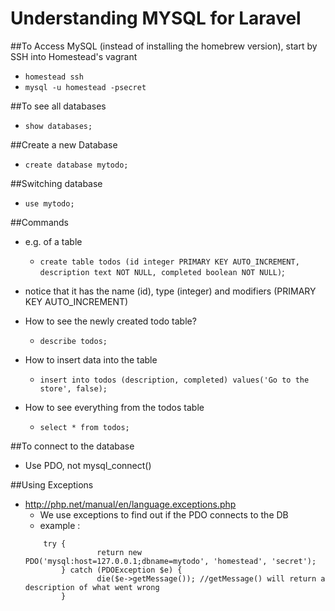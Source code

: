 # Understanding MYSQL for Laravel
##To Access MySQL (instead of installing the homebrew version), start by SSH into Homestead's vagrant
* `homestead ssh`
* `mysql -u homestead -psecret`

##To see all databases
* `show databases;`

##Create a new Database
* `create database mytodo;`

##Switching database
* `use mytodo;`

##Commands
* e.g. of a table
	* `create table todos (id integer PRIMARY KEY AUTO_INCREMENT, description text NOT NULL, completed boolean NOT NULL)`;
* notice that it has the name (id), type (integer) and modifiers (PRIMARY KEY AUTO_INCREMENT)

* How to see the newly created todo table?
	* `describe todos;`

* How to insert data into the table
	* `insert into todos (description, completed) values('Go to the store', false);`

* How to see everything from the todos table
	* `select * from todos;`

##To connect to the database
* Use PDO, not mysql_connect()

##Using Exceptions
* http://php.net/manual/en/language.exceptions.php
	* We use exceptions to find out if the PDO connects to the DB
	* example : 
	```
		try {
					return new PDO('mysql:host=127.0.0.1;dbname=mytodo', 'homestead', 'secret');
			} catch (PDOException $e) {
					die($e->getMessage()); //getMessage() will return a description of what went wrong
			}
	```
